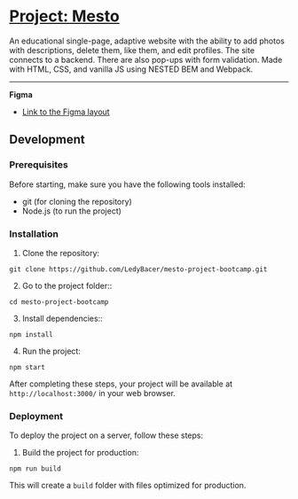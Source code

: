 # [Project: Mesto](https://ledybacer.github.io/mesto-project-bootcamp/)

An educational single-page, adaptive website with the ability to add photos with descriptions, delete them, like them, and edit profiles. The site connects to a backend. There are also pop-ups with form validation. Made with HTML, CSS, and vanilla JS using NESTED BEM and Webpack.

------

**Figma**

* [Link to the Figma layout](https://www.figma.com/file/2cn9N9jSkmxD84oJik7xL7/JavaScript.-Sprint-4?node-id=0-1&t=0cUNn9JE4dXEwnQz-0)

## Development

### Prerequisites

Before starting, make sure you have the following tools installed:

- git (for cloning the repository)
- Node.js (to run the project)

### Installation

1. Clone the repository:
```
git clone https://github.com/LedyBacer/mesto-project-bootcamp.git
```
2. Go to the project folder::
```
cd mesto-project-bootcamp
```
3. Install dependencies::
```
npm install
```
4. Run the project:
```
npm start
```

After completing these steps, your project will be available at `http://localhost:3000/` in your web browser.

### Deployment

To deploy the project on a server, follow these steps:

1. Build the project for production:
```
npm run build
```

This will create a `build` folder with files optimized for production.


